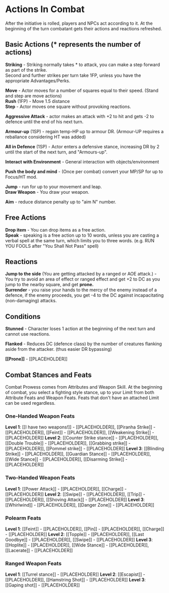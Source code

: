 # Actions In Combat

After the initiative is rolled, players and NPCs act according to it.
At the beginning of the turn combatant gets their actions and reactions refreshed.

## Basic Actions (* represents the number of actions)

**Striking** - Striking normally takes * to attack, you can make a step forward as part of the strike.  
Second and further strikes per turn take 1FP, unless you have the appropriate Advantages/Perks.

**Move** - Actor moves for a number of squares equal to their speed. (Stand and step are move actions)  
**Rush** (1FP) - Move 1.5 distance  
**Step** - Actor moves one square without provoking reactions.

**Aggressive Attack** - actor makes an attack with +2 to hit and gets -2 to defence until the end of his next turn.

**Armour-up** (1SP) - regain temp-HP up to armour DR. (Armour-UP requires a reballance considering HT was added)

**All in Defence** (1SP) - Actor enters a defensive stance, increasing DR by 2 until the start of the next turn, and "Armours-up".

**Interact with Environment** - General interaction with objects/environment

**Push the body and mind** - (Once per combat) convert your MP/SP for up to Focus/HT mod.

**Jump** - run for up to your movement and leap.  
**Draw Weapon** - You draw your weapon.

**Aim** - reduce distance penalty up to "aim N" number.

## Free Actions

**Drop item** - You can drop items as a free action.  
**Speak** - speaking is a free action up to 10 words, unless you are casting a verbal spell at the same turn, which limits you to three words. (e.g. RUN YOU FOOLS after "You Shall Not Pass" spell)

## Reactions

**Jump to the side** (You are getting attacked by a ranged or AOE attack.) - You try to avoid an area of effect or ranged effect and get +2 to DC as you jump to the nearby square, and get **prone.**  
**Surrender** - you raise your hands to the mercy of the enemy instead of a defence, if the enemy proceeds, you get -4 to the DC against incapacitating (non-damaging) attacks.

## Conditions

**Stunned** - Character loses 1 action at the beginning of the next turn and cannot use reactions.

**Flanked** - Reduces DC (defence class) by the number of creatures flanking aside from the attacker. (thus easier DR bypassing)

**[[Prone]]** - [[PLACEHOLDER]]

## Combat Stances and Feats

Combat Prowess comes from Attributes and Weapon Skill. At the beginning of combat, you select a fighting style stance, up to your Limit from both Attribute Feats and Weapon Feats. Feats that don't have an attached Limit can be used regardless.

### One-Handed Weapon Feats
**Level 1**: [[I have two weapons!]] - [[PLACEHOLDER]], [[Piranha Strike]] - [[PLACEHOLDER]], [[Feint]] - [[PLACEHOLDER]], [[Weakening Strike]] - [[PLACEHOLDER]]
**Level 2**: [[Counter Strike stance]] - [[PLACEHOLDER]], [[Double Trouble]] - [[PLACEHOLDER]], [[Grabbing strike]] - [[PLACEHOLDER]], [[Pommel strike]] - [[PLACEHOLDER]]
**Level 3**: [[Blinding Strike]] - [[PLACEHOLDER]], [[Guardian Stance]] - [[PLACEHOLDER]], [[Wide Stance]] - [[PLACEHOLDER]], [[Disarming Strike]] - [[PLACEHOLDER]]

### Two-Handed Weapon Feats
**Level 1**: [[Power Attack]] - [[PLACEHOLDER]], [[Charge]] - [[PLACEHOLDER]]
**Level 2**: [[Swipe]] - [[PLACEHOLDER]], [[Trip]] - [[PLACEHOLDER]], [[Shoving Attack]] - [[PLACEHOLDER]]
**Level 3**: [[Whirlwind]] - [[PLACEHOLDER]], [[Danger Zone]] - [[PLACEHOLDER]]

### Polearm Feats
**Level 1**: [[Feint]] - [[PLACEHOLDER]], [[Pin]] - [[PLACEHOLDER]], [[Charge]] - [[PLACEHOLDER]]
**Level 2**: [[Topple]] - [[PLACEHOLDER]], [[Last Goodbye]] - [[PLACEHOLDER]], [[Swipe]] - [[PLACEHOLDER]]
**Level 3**: [[Hoplite]] - [[PLACEHOLDER]], [[Wide Stance]] - [[PLACEHOLDER]], [[Lacerate]] - [[PLACEHOLDER]]

### Ranged Weapon Feats
**Level 1**: [[Turrel stance]] - [[PLACEHOLDER]]
**Level 2**: [[Escapist]] - [[PLACEHOLDER]], [[Hamstring Shot]] - [[PLACEHOLDER]]
**Level 3**: [[Gaping shot]] - [[PLACEHOLDER]]